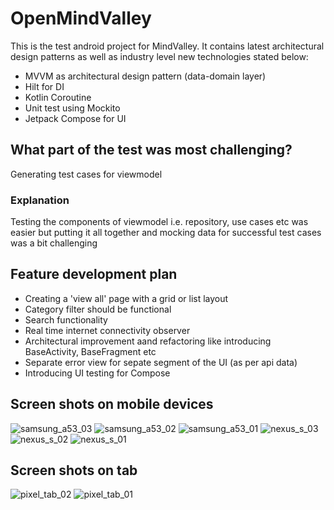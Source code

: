 # OpenMindValley

This is the test android project for MindValley. It contains latest architectural design patterns as well as industry level new technologies stated below:
- MVVM as architectural design pattern (data-domain layer)
- Hilt for DI
- Kotlin Coroutine
- Unit test using Mockito
- Jetpack Compose for UI

## What part of the test was most challenging?
Generating test cases for viewmodel <br>
### Explanation 
Testing the components of viewmodel i.e. repository, use cases etc was easier but putting it all together and mocking data for successful test cases was a bit challenging

## Feature development plan
- Creating a 'view all' page with a grid or list layout
- Category filter should be functional
- Search functionality
- Real time internet connectivity observer
- Architectural improvement aand refactoring like introducing BaseActivity, BaseFragment etc
- Separate error view for sepate segment of the UI (as per api data)
- Introducing UI testing for Compose
## Screen shots on mobile devices
![samsung_a53_03](https://github.com/user-attachments/assets/77b62351-eaaf-4ba9-a834-06de1640560f)
![samsung_a53_02](https://github.com/user-attachments/assets/3760cac0-1bd9-4a6a-b202-1cb2ea0b5949)
![samsung_a53_01](https://github.com/user-attachments/assets/6402be66-8222-4e83-a217-d416b921d45f)
![nexus_s_03](https://github.com/user-attachments/assets/d743daf5-92bf-4aa3-8c5b-f6bf44d1af0a)
![nexus_s_02](https://github.com/user-attachments/assets/f4d7d3a3-f7b7-4a05-a678-d2c19f7a428f)
![nexus_s_01](https://github.com/user-attachments/assets/10c87b95-fc31-47a5-9095-fa94edabbe5b)

## Screen shots on tab
![pixel_tab_02](https://github.com/user-attachments/assets/0a63ba8c-bc2e-4533-aa0c-39f9f75b27f4)
![pixel_tab_01](https://github.com/user-attachments/assets/72f00649-c94a-426c-b1c4-9a60919a2109)



